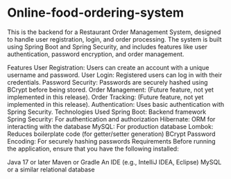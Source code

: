# Online-food-ordering-system
This is the backend for a Restaurant Order Management System, designed to handle user registration, login, and order processing. The system is built using Spring Boot and Spring Security, and includes features like user authentication, password encryption, and order management.

Features
User Registration: Users can create an account with a unique username and password.
User Login: Registered users can log in with their credentials.
Password Security: Passwords are securely hashed using BCrypt before being stored.
Order Management: (Future feature, not yet implemented in this release).
Order Tracking: (Future feature, not yet implemented in this release).
Authentication: Uses basic authentication with Spring Security.
Technologies Used
Spring Boot: Backend framework
Spring Security: For authentication and authorization
Hibernate: ORM for interacting with the database
MySQL: For production database
Lombok: Reduces boilerplate code (for getter/setter generation)
BCrypt Password Encoding: For securely hashing passwords
Requirements
Before running the application, ensure that you have the following installed:

Java 17 or later
Maven or Gradle
An IDE (e.g., IntelliJ IDEA, Eclipse)
MySQL or a similar relational database

